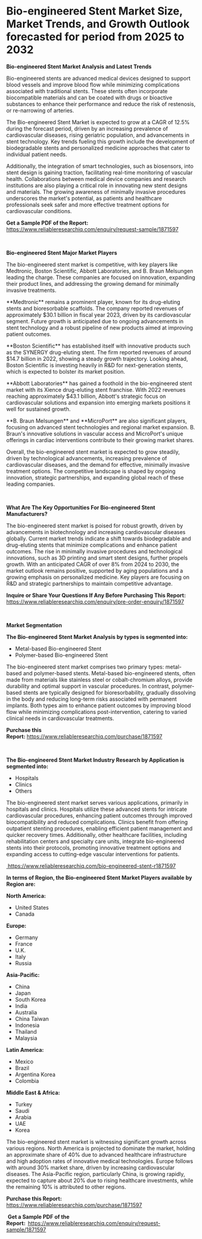 <p><h1>Bio-engineered Stent Market Size, Market Trends, and Growth Outlook forecasted for period from 2025 to 2032</h1></p><p><strong>Bio-engineered Stent Market Analysis and Latest Trends</strong></p>
<p><p>Bio-engineered stents are advanced medical devices designed to support blood vessels and improve blood flow while minimizing complications associated with traditional stents. These stents often incorporate biocompatible materials and can be coated with drugs or bioactive substances to enhance their performance and reduce the risk of restenosis, or re-narrowing of arteries. </p><p>The Bio-engineered Stent Market is expected to grow at a CAGR of 12.5% during the forecast period, driven by an increasing prevalence of cardiovascular diseases, rising geriatric population, and advancements in stent technology. Key trends fueling this growth include the development of biodegradable stents and personalized medicine approaches that cater to individual patient needs. </p><p>Additionally, the integration of smart technologies, such as biosensors, into stent design is gaining traction, facilitating real-time monitoring of vascular health. Collaborations between medical device companies and research institutions are also playing a critical role in innovating new stent designs and materials. The growing awareness of minimally invasive procedures underscores the market's potential, as patients and healthcare professionals seek safer and more effective treatment options for cardiovascular conditions.</p></p>
<p><strong>Get a Sample PDF of the Report:&nbsp;</strong> <a href="https://www.reliableresearchiq.com/enquiry/request-sample/1871597?utm_campaign=3114&utm_medium=2&utm_source=Github&utm_content=ia&utm_term=14042025&utm_id=bio-engineered-stent">https://www.reliableresearchiq.com/enquiry/request-sample/1871597</a></p>
<p>&nbsp;</p>
<p><strong>Bio-engineered Stent Major Market Players</strong></p>
<p><p>The bio-engineered stent market is competitive, with key players like Medtronic, Boston Scientific, Abbott Laboratories, and B. Braun Melsungen leading the charge. These companies are focused on innovation, expanding their product lines, and addressing the growing demand for minimally invasive treatments.</p><p>**Medtronic** remains a prominent player, known for its drug-eluting stents and bioresorbable scaffolds. The company reported revenues of approximately $30.1 billion in fiscal year 2023, driven by its cardiovascular segment. Future growth is anticipated due to ongoing advancements in stent technology and a robust pipeline of new products aimed at improving patient outcomes.</p><p>**Boston Scientific** has established itself with innovative products such as the SYNERGY drug-eluting stent. The firm reported revenues of around $14.7 billion in 2022, showing a steady growth trajectory. Looking ahead, Boston Scientific is investing heavily in R&D for next-generation stents, which is expected to bolster its market position.</p><p>**Abbott Laboratories** has gained a foothold in the bio-engineered stent market with its Xience drug-eluting stent franchise. With 2022 revenues reaching approximately $43.1 billion, Abbott's strategic focus on cardiovascular solutions and expansion into emerging markets positions it well for sustained growth.</p><p>**B. Braun Melsungen** and **MicroPort** are also significant players, focusing on advanced stent technologies and regional market expansion. B. Braun's innovative solutions in vascular access and MicroPort's unique offerings in cardiac interventions contribute to their growing market shares.</p><p>Overall, the bio-engineered stent market is expected to grow steadily, driven by technological advancements, increasing prevalence of cardiovascular diseases, and the demand for effective, minimally invasive treatment options. The competitive landscape is shaped by ongoing innovation, strategic partnerships, and expanding global reach of these leading companies.</p></p>
<p>&nbsp;</p>
<p><strong>What Are The Key Opportunities For Bio-engineered Stent Manufacturers?</strong></p>
<p><p>The bio-engineered stent market is poised for robust growth, driven by advancements in biotechnology and increasing cardiovascular diseases globally. Current market trends indicate a shift towards biodegradable and drug-eluting stents that minimize complications and enhance patient outcomes. The rise in minimally invasive procedures and technological innovations, such as 3D printing and smart stent designs, further propels growth. With an anticipated CAGR of over 8% from 2024 to 2030, the market outlook remains positive, supported by aging populations and a growing emphasis on personalized medicine. Key players are focusing on R&D and strategic partnerships to maintain competitive advantage.</p></p>
<p><strong>Inquire or Share Your Questions If Any Before Purchasing This Report:</strong> <a href="https://www.reliableresearchiq.com/enquiry/pre-order-enquiry/1871597?utm_campaign=3114&utm_medium=2&utm_source=Github&utm_content=ia&utm_term=14042025&utm_id=bio-engineered-stent">https://www.reliableresearchiq.com/enquiry/pre-order-enquiry/1871597</a></p>
<p>&nbsp;</p>
<p><strong>Market Segmentation</strong></p>
<p><strong>The Bio-engineered Stent Market Analysis by types is segmented into:</strong></p>
<p><ul><li>Metal-based Bio-engineered Stent</li><li>Polymer-based Bio-engineered Stent</li></ul></p>
<p><p>The bio-engineered stent market comprises two primary types: metal-based and polymer-based stents. Metal-based bio-engineered stents, often made from materials like stainless steel or cobalt-chromium alloys, provide durability and optimal support in vascular procedures. In contrast, polymer-based stents are typically designed for bioresorbability, gradually dissolving in the body and reducing long-term risks associated with permanent implants. Both types aim to enhance patient outcomes by improving blood flow while minimizing complications post-intervention, catering to varied clinical needs in cardiovascular treatments.</p></p>
<p><strong>Purchase this Report:&nbsp;</strong><a href="https://www.reliableresearchiq.com/purchase/1871597?utm_campaign=3114&utm_medium=2&utm_source=Github&utm_content=ia&utm_term=14042025&utm_id=bio-engineered-stent">https://www.reliableresearchiq.com/purchase/1871597</a></p>
<p>&nbsp;</p>
<p><strong>The Bio-engineered Stent Market Industry Research by Application is segmented into:</strong></p>
<p><ul><li>Hospitals</li><li>Clinics</li><li>Others</li></ul></p>
<p><p>The bio-engineered stent market serves various applications, primarily in hospitals and clinics. Hospitals utilize these advanced stents for intricate cardiovascular procedures, enhancing patient outcomes through improved biocompatibility and reduced complications. Clinics benefit from offering outpatient stenting procedures, enabling efficient patient management and quicker recovery times. Additionally, other healthcare facilities, including rehabilitation centers and specialty care units, integrate bio-engineered stents into their protocols, promoting innovative treatment options and expanding access to cutting-edge vascular interventions for patients.</p></p>
<p><a href="https://www.reliableresearchiq.com/bio-engineered-stent-r1871597?utm_campaign=3114&utm_medium=2&utm_source=Github&utm_content=ia&utm_term=14042025&utm_id=bio-engineered-stent">&nbsp;https://www.reliableresearchiq.com/bio-engineered-stent-r1871597</a></p>
<p><strong>In terms of Region, the Bio-engineered Stent Market Players available by Region are:</strong></p>
<p>
    <p> <strong> North America: </strong>
        <ul>
            <li>United States</li>
            <li>Canada</li>
        </ul>
        </p> 
    <p> <strong> Europe: </strong>
        <ul>
            <li>Germany</li>
            <li>France</li>
            <li>U.K.</li>
            <li>Italy</li>
            <li>Russia</li>
        </ul>
        </p> 
    <p> <strong> Asia-Pacific: </strong>
        <ul>
            <li>China</li>
            <li>Japan</li>
            <li>South Korea</li>
            <li>India</li>
            <li>Australia</li>
            <li>China Taiwan</li>
            <li>Indonesia</li>
            <li>Thailand</li>
            <li>Malaysia</li>
        </ul>
        </p> 
    <p> <strong> Latin America: </strong>
        <ul>
            <li>Mexico</li>
            <li>Brazil</li>
            <li>Argentina Korea</li>
            <li>Colombia</li>
        </ul>
        </p> 
    <p> <strong> Middle East & Africa: </strong>
        <ul>
            <li>Turkey</li>
            <li>Saudi</li>
            <li>Arabia</li>
            <li>UAE</li>
            <li>Korea</li>
        </ul>
    </p>
    </p>
<p><p>The bio-engineered stent market is witnessing significant growth across various regions. North America is projected to dominate the market, holding an approximate share of 40% due to advanced healthcare infrastructure and high adoption rates of innovative medical technologies. Europe follows with around 30% market share, driven by increasing cardiovascular diseases. The Asia-Pacific region, particularly China, is growing rapidly, expected to capture about 20% due to rising healthcare investments, while the remaining 10% is attributed to other regions.</p></p>
<p><strong>Purchase this Report: </strong><a href="https://www.reliableresearchiq.com/purchase/1871597?utm_campaign=3114&utm_medium=2&utm_source=Github&utm_content=ia&utm_term=14042025&utm_id=bio-engineered-stent">https://www.reliableresearchiq.com/purchase/1871597</a></p>
<p>&nbsp;<strong>Get a Sample PDF of the Report:&nbsp;&nbsp;</strong><a href="https://www.reliableresearchiq.com/enquiry/request-sample/1871597?utm_campaign=3114&utm_medium=2&utm_source=Github&utm_content=ia&utm_term=14042025&utm_id=bio-engineered-stent">https://www.reliableresearchiq.com/enquiry/request-sample/1871597</a></p>
<p><strong></strong></p>
<p><p></p><p></p><p></p></p>